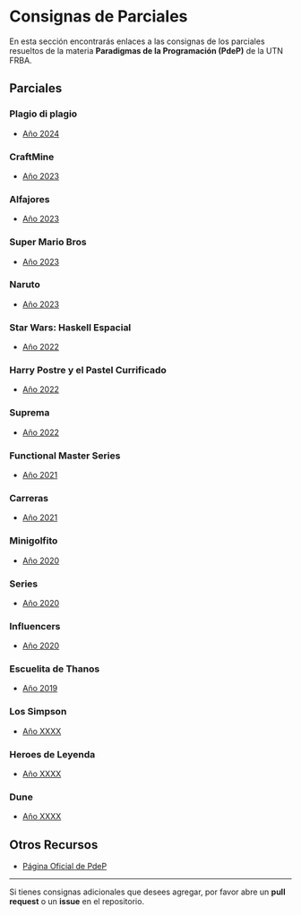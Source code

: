 # Consignas de Parciales

En esta sección encontrarás enlaces a las consignas de los parciales resueltos de la materia **Paradigmas de la Programación (PdeP)** de la UTN FRBA.

## Parciales

### Plagio di plagio
- [Año 2024](https://docs.google.com/document/d/1ilESbsH_umXHRznhN0SOOhzjaR7f52qYOy677lczu7s/edit)

### CraftMine
- [Año 2023](https://docs.google.com/document/d/1i9rB5AzRswz_0Z4T1v5IgRhC3UT-d_Ib1K7LUeq5sa0/edit)

### Alfajores
- [Año 2023](https://docs.google.com/document/d/1m8gRD-gheA2fDbiDXc7-dpiymkhDQRbmzr-plL5BGuA/edit)

### Super Mario Bros
- [Año 2023](https://docs.google.com/document/d/16YC_GPPnety13jm46Y6uhlpBdv9zb7m1HgwDjfMILG0/edit#heading=h.rdm4at4lk1gl)

### Naruto
- [Año 2023](https://drive.google.com/file/d/1s91Ta3yrfcJltTG-i_2lll8kwUSMwFeh/view)

### Star Wars: Haskell Espacial
- [Año 2022](https://docs.google.com/document/d/1rbOy1rIFmBxMRhTOWvI-u097l9KatHRbqt5KBXvVSfI/edit)

### Harry Postre y el Pastel Currificado
- [Año 2022](https://docs.google.com/document/d/1jNjWDojVUCg_PtY3_0XLCbGYkEOP-Jus0_BRzGGI2_o/edit)

### Suprema
- [Año 2022](https://docs.google.com/document/d/1PZoaKXMknLCE4AF4CBemvQUrOd8kMsnirS4YHJdn26k/edit)

### Functional Master Series
- [Año 2021](https://docs.google.com/document/d/1AtD9mZGiUNEKmZ_aaWSCoNaeowLTMUhFRVHm-GZIF-w/edit)

### Carreras
- [Año 2021](https://docs.google.com/document/d/1g2Gc81R62_xAIiGF0H663ypAz1vxJybr5LDo1sj9tAU/edit#heading=h.ielqgky5ojzp)

### Minigolfito
- [Año 2020](https://docs.google.com/document/d/1LeWBI6pg_7uNFN_yzS2DVuVHvD0M6PTlG1yK0lCvQVE/edit#heading=h.wn9wma8e1ale)

### Series
- [Año 2020](https://docs.google.com/document/d/1u5fGw-Mpv3BM8cFVlc46KzdKHDx4GhhQoS31xlZpGWA/edit)

### Influencers
- [Año 2020](https://docs.google.com/document/d/1YILaWRjUUUrnwpxjtRjq3Gc4hQ82ZqguQlGm3XVmJOI/edit?hl=es)

### Escuelita de Thanos
- [Año 2019](https://docs.google.com/document/d/1IKrJkdbPyoxfHqREIfqzxpsBdANcL2g9gvs9t-IR30E/edit#heading=h.ov2zcvcgcy0t)

### Los Simpson
- [Año XXXX](https://docs.google.com/document/d/1fIdfbyhyio8K2Wx9GaEZZ5cjU8P1rY8ZzdO2p4SP4OE/edit)

### Heroes de Leyenda
- [Año XXXX](https://docs.google.com/document/d/1-99rJlDO-mZLzJMwKLThLFKEXAmziyZJEfHtYzUV0jU/edit?usp=sharing)

### Dune
- [Año XXXX](https://docs.google.com/document/d/1vfmY4xOaGVMtDCixKtA6rDugwWM86ZJaL7K5vDKcksA/edit?usp=sharing)

## Otros Recursos
- [Página Oficial de PdeP](https://www.pdep.com.ar/)

---

Si tienes consignas adicionales que desees agregar, por favor abre un **pull request** o un **issue** en el repositorio.
